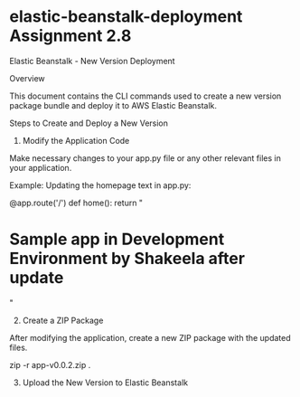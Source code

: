 # elastic-beanstalk-deployment Assignment 2.8

Elastic Beanstalk - New Version Deployment

Overview

This document contains the CLI commands used to create a new version package bundle and deploy it to AWS Elastic Beanstalk.

Steps to Create and Deploy a New Version

1. Modify the Application Code

Make necessary changes to your app.py file or any other relevant files in your application.

Example: Updating the homepage text in app.py:

@app.route('/')
def home():
    return "<h1>Sample app in Development Environment by Shakeela after update</h1>"

2. Create a ZIP Package

After modifying the application, create a new ZIP package with the updated files.

zip -r app-v0.0.2.zip .

3. Upload the New Version to Elastic Beanstalk
